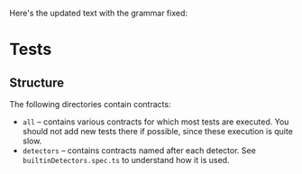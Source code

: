 Here's the updated text with the grammar fixed:

# Tests

## Structure

The following directories contain contracts:

- `all` – contains various contracts for which most tests are executed. You should not add new tests there if possible, since these execution is quite slow.
- `detectors` – contains contracts named after each detector. See `builtinDetectors.spec.ts` to understand how it is used.
